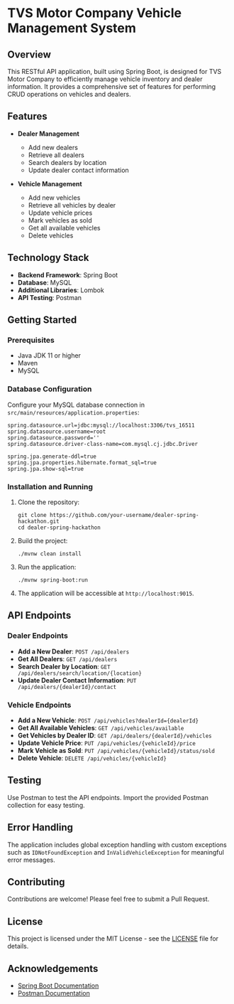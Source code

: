 # TVS Motor Company Vehicle Management System

## Overview

This RESTful API application, built using Spring Boot, is designed for TVS Motor Company to efficiently manage vehicle inventory and dealer information. It provides a comprehensive set of features for performing CRUD operations on vehicles and dealers.

## Features

- **Dealer Management**
  - Add new dealers
  - Retrieve all dealers
  - Search dealers by location
  - Update dealer contact information

- **Vehicle Management**
  - Add new vehicles
  - Retrieve all vehicles by dealer
  - Update vehicle prices
  - Mark vehicles as sold
  - Get all available vehicles
  - Delete vehicles

## Technology Stack

- **Backend Framework**: Spring Boot
- **Database**: MySQL
- **Additional Libraries**: Lombok
- **API Testing**: Postman

## Getting Started

### Prerequisites

- Java JDK 11 or higher
- Maven
- MySQL

### Database Configuration

Configure your MySQL database connection in `src/main/resources/application.properties`:

```properties
spring.datasource.url=jdbc:mysql://localhost:3306/tvs_16511
spring.datasource.username=root
spring.datasource.password=''
spring.datasource.driver-class-name=com.mysql.cj.jdbc.Driver

spring.jpa.generate-ddl=true
spring.jpa.properties.hibernate.format_sql=true
spring.jpa.show-sql=true
```

### Installation and Running

1. Clone the repository:
   ```
   git clone https://github.com/your-username/dealer-spring-hackathon.git
   cd dealer-spring-hackathon
   ```

2. Build the project:
   ```
   ./mvnw clean install
   ```

3. Run the application:
   ```
   ./mvnw spring-boot:run
   ```

4. The application will be accessible at `http://localhost:9015`.

## API Endpoints

### Dealer Endpoints

- **Add a New Dealer**: `POST /api/dealers`
- **Get All Dealers**: `GET /api/dealers`
- **Search Dealer by Location**: `GET /api/dealers/search/location/{location}`
- **Update Dealer Contact Information**: `PUT /api/dealers/{dealerId}/contact`

### Vehicle Endpoints

- **Add a New Vehicle**: `POST /api/vehicles?dealerId={dealerId}`
- **Get All Available Vehicles**: `GET /api/vehicles/available`
- **Get Vehicles by Dealer ID**: `GET /api/dealers/{dealerId}/vehicles`
- **Update Vehicle Price**: `PUT /api/vehicles/{vehicleId}/price`
- **Mark Vehicle as Sold**: `PUT /api/vehicles/{vehicleId}/status/sold`
- **Delete Vehicle**: `DELETE /api/vehicles/{vehicleId}`

## Testing

Use Postman to test the API endpoints. Import the provided Postman collection for easy testing.

## Error Handling

The application includes global exception handling with custom exceptions such as `IDNotFoundException` and `InValidVehicleException` for meaningful error messages.

## Contributing

Contributions are welcome! Please feel free to submit a Pull Request.

## License

This project is licensed under the MIT License - see the [LICENSE](LICENSE) file for details.

## Acknowledgements

- [Spring Boot Documentation](https://spring.io/projects/spring-boot)
- [Postman Documentation](https://learning.postman.com/docs/getting-started/introduction/)


